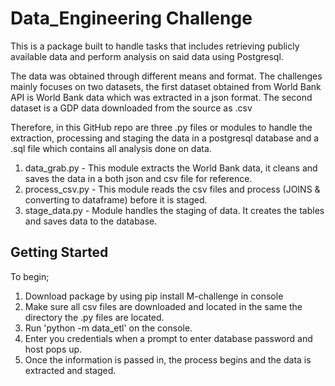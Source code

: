 # Data_Engineering Challenge

This is a package built to handle tasks that includes retrieving publicly available data and perform analysis on said data using Postgresql.

The data was obtained through different means and format. The challenges mainly focuses on two datasets, the first dataset 
obtained from World Bank API is World Bank data which was extracted in a json format. The second dataset is a GDP data
downloaded from the source as .csv

Therefore, in this GitHub repo are three .py files or modules to handle the extraction, processing and staging the data
in a postgresql database and a .sql file which contains all analysis done on data.

1. data_grab.py - This module extracts the World Bank data, it cleans and saves the data in a both json and csv file for reference.
2. process_csv.py - This module reads the csv files and process (JOINS & converting to dataframe) before it is staged.
3. stage_data.py - Module handles the staging of data. It creates the tables and saves data to the database.

## Getting Started
To begin;
   1. Download package by using pip install M-challenge in console
   2. Make sure all csv files are downloaded and located in the same the directory the .py files are located.
   3. Run 'python -m data_etl' on the console.
   4. Enter you credentials when a prompt to enter database password and host pops up.
   5. Once the information is passed in, the process begins and the data is extracted and staged.
